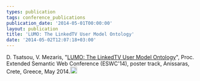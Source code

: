 ```yaml
---
types: publication
tags: conference_publications
publication_date: '2014-05-01T00:00:00'
layout: publication
title: 'LUMO: The LinkedTV User Model Ontology'
date: '2014-05-02T12:07:18+03:00'
---
```

<p>D. Tsatsou, V. Mezaris, "<a href="http://2014.eswc-conferences.org/sites/default/files/eswc2014pd_submission_109.pdf">LUMO: The LinkedTV User Model Ontology</a>", Proc. Extended Semantic Web Conference (ESWC'14), poster track, Anissaras, Crete, Greece, May 2014.<a href="http://www.iti.gr/~bmezaris/publications/eswc14_2_preprint.pdf"><img alt="" src="/files/pdf/pdf.png" style="width: 18px; height: 18px;" /></a></p>

